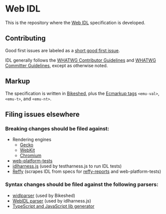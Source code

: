 # Web IDL

This is the repository where the [Web IDL](http://heycam.github.io/webidl/) specification is developed.

## Contributing

Good first issues are labeled as a [short good first issue](https://github.com/heycam/webidl/issues?q=is%3Aopen+label%3A%22%E2%8C%9B+duration%3Ashort%22+label%3A%22good+first+issue%22).

IDL generally follows the [WHATWG Contributor Guidelines](https://github.com/whatwg/meta/blob/master/CONTRIBUTING.md) and [WHATWG Committer Guidelines](https://github.com/whatwg/meta/blob/master/COMMITTING.md), except as otherwise noted.

## Markup

The specification is written in [Bikeshed](https://github.com/tabatkins/bikeshed), plus the [Ecmarkup tags](https://tc39.es/ecmarkup/) `<emu-val>`, `<emu-t>`, and `<emu-nt>`.

## Filing issues elsewhere

### Breaking changes should be filed against:

*   Rendering engines
    *   [Gecko](https://bugzilla.mozilla.org/enter_bug.cgi?product=Core&component=DOM&cc=bzbarsky@mit.edu)
    *   [WebKit](https://bugs.webkit.org/enter_bug.cgi?product=WebKit&component=Bindings&short_desc=[WebIDL]%20)
    *   [Chromium](https://bugs.chromium.org/p/chromium/issues/entry?template=Defect%20report%20from%20developer&components=Blink%3EBindings&summary=[WebIDL]%20&comment&labels=Via-WebIDLRepo)
*   [web-platform-tests](https://github.com/web-platform-tests/wpt/issues/new?title=%5BWebIDL%5D%20)
*   [idlharness.js](https://github.com/web-platform-tests/wpt/issues/new?title=%5Bidlharness%5D%20) (used by testharness.js to run IDL tests)
*   [Reffy](https://github.com/tidoust/reffy) (scrapes IDL from specs for [reffy-reports](https://github.com/tidoust/reffy-reports) and web-platform-tests)

### Syntax changes should be filed against the following parsers:

*   [widlparser](https://github.com/plinss/widlparser/issues/new) (used by Bikeshed)
*   [WebIDL parser](https://github.com/w3c/webidl2.js/issues/new/choose) (used by idlharness.js)
*   [TypeScript and JavaScript lib generator](https://github.com/Microsoft/TSJS-lib-generator/)
